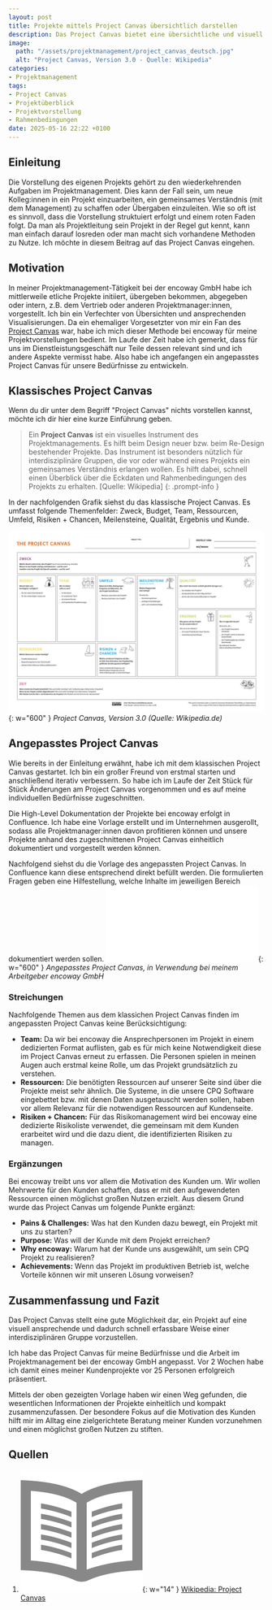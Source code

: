 ```yaml
---
layout: post
title: Projekte mittels Project Canvas übersichtlich darstellen
description: Das Project Canvas bietet eine übersichtliche und visuell ansprechende Möglichkeit dein Projekt zu dokumentieren und vorzustellen. Ich habe es auf meine Bedürfnisse angepasst und möchte dir meine Version vorstellen.
image:
  path: "/assets/projektmanagement/project_canvas_deutsch.jpg"
  alt: "Project Canvas, Version 3.0 - Quelle: Wikipedia"
categories:
- Projektmanagement
tags:
- Project Canvas
- Projektüberblick
- Projektvorstellung
- Rahmenbedingungen
date: 2025-05-16 22:22 +0100
---
```

## Einleitung
Die Vorstellung des eigenen Projekts gehört zu den wiederkehrenden Aufgaben im Projektmanagement. Dies kann der Fall sein, um neue Kolleg:innen in ein Projekt einzuarbeiten, ein gemeinsames Verständnis (mit dem Management) zu schaffen oder Übergaben einzuleiten. Wie so oft ist es sinnvoll, dass die Vorstellung struktuiert erfolgt und einem roten Faden folgt. Da man als Projektleitung sein Projekt in der Regel gut kennt, kann man einfach darauf losreden oder man macht sich vorhandene Methoden zu Nutze. Ich möchte in diesem Beitrag auf das Project Canvas eingehen.

## Motivation
In meiner Projektmanagement-Tätigkeit bei der encoway GmbH habe ich mittlerweile etliche Projekte initiiert, übergeben bekommen, abgegeben oder intern, z.B. dem Vertrieb oder anderen Projektmanager:innen, vorgestellt. Ich bin ein Verfechter von Übersichten und ansprechenden Visualisierungen. Da ein ehemaliger Vorgesetzter von mir ein Fan des [Project Canvas](https://de.wikipedia.org/wiki/Project_Canvas) war, habe ich mich dieser Methode bei encoway für meine Projektvorstellungen bedient. Im Laufe der Zeit habe ich gemerkt, dass für uns im Dienstleistungsgeschäft nur Teile dessen relevant sind und ich andere Aspekte vermisst habe. Also habe ich angefangen ein angepasstes Project Canvas für unsere Bedürfnisse zu entwickeln.

## Klassisches Project Canvas
Wenn du dir unter dem Begriff "Project Canvas" nichts vorstellen kannst, möchte ich dir hier eine kurze Einführung geben.

>Ein **Project Canvas** ist ein visuelles Instrument des Projektmanagements. Es hilft beim Design neuer bzw. beim Re-Design bestehender Projekte. Das Instrument ist besonders nützlich für interdisziplinäre Gruppen, die vor oder während eines Projekts ein gemeinsames Verständnis erlangen wollen. Es hilft dabei, schnell einen Überblick über die Eckdaten und Rahmenbedingungen des Projekts zu erhalten.
[Quelle: Wikipedia]
{: .prompt-info }

In der nachfolgenden Grafik siehst du das klassische Project Canvas. Es umfasst folgende Themenfelder: Zweck, Budget, Team, Ressourcen, Umfeld, Risiken + Chancen, Meilensteine, Qualität, Ergebnis und Kunde.

![Klassisches Project Canvas](/assets/projektmanagement/project_canvas_deutsch.jpg){: w="600" }
_Project Canvas, Version 3.0 (Quelle: Wikipedia.de)_

## Angepasstes Project Canvas
Wie bereits in der Einleitung erwähnt, habe ich mit dem klassischen Project Canvas gestartet. Ich bin ein großer Freund von erstmal starten und anschließend iterativ verbessern. So habe ich im Laufe der Zeit Stück für Stück Änderungen am Project Canvas vorgenommen und es auf meine individuellen Bedürfnisse zugeschnitten.

Die High-Level Dokumentation der Projekte bei encoway erfolgt in Confluence. Ich habe eine Vorlage erstellt und im Unternehmen ausgerollt, sodass alle Projektmanager:innen davon profitieren können und unsere Projekte anhand des zugeschnittenen Project Canvas einheitlich dokumentiert und vorgestellt werden können.

Nachfolgend siehst du die Vorlage des angepassten Project Canvas. In Confluence kann diese entsprechend direkt befüllt werden. Die formulierten Fragen geben eine Hilfestellung, welche Inhalte im jeweiligen Bereich dokumentiert werden sollen.
![Angepasstes Project Canvas](/assets/projektmanagement/project_canvas_custom.pdf){: w="600" }
_Angepasstes Project Canvas, in Verwendung bei meinem Arbeitgeber encoway GmbH_

### Streichungen
Nachfolgende Themen aus dem klassichen Project Canvas finden im angepassten Project Canvas keine Berücksichtigung:
* **Team:** Da wir bei encoway die Ansprechpersonen im Projekt in einem dedizierten Format auflisten, gab es für mich keine Notwendigkeit diese im Project Canvas erneut zu erfassen. Die Personen spielen in meinen Augen auch erstmal keine Rolle, um das Projekt grundsätzlich zu verstehen.
* **Ressourcen:** Die benötigten Ressourcen auf unserer Seite sind über die Projekte meist sehr ähnlich. Die Systeme, in die unsere CPQ Software eingebettet bzw. mit denen Daten ausgetauscht werden sollen, haben vor allem Relevanz für die notwendigen Ressourcen auf Kundenseite. 
* **Risiken + Chancen:** Für das Risikomanagement wird bei encoway eine dedizierte Risikoliste verwendet, die gemeinsam mit dem Kunden erarbeitet wird und die dazu dient, die identifizierten Risiken zu managen.

### Ergänzungen
Bei encoway treibt uns vor allem die Motivation des Kunden um. Wir wollen Mehrwerte für den Kunden schaffen, dass er mit den aufgewendeten Ressourcen einen möglichst großen Nutzen erzielt. Aus diesem Grund wurde das Project Canvas um folgende Punkte ergänzt:

* **Pains & Challenges:** Was hat den Kunden dazu bewegt, ein Projekt mit uns zu starten?
* **Purpose:** Was will der Kunde mit dem Projekt erreichen?
* **Why encoway:** Warum hat der Kunde uns ausgewählt, um sein CPQ Projekt zu realisieren?
* **Achievements:** Wenn das Projekt im produktiven Betrieb ist, welche Vorteile können wir mit unseren Lösung vorweisen?

## Zusammenfassung und Fazit
Das Project Canvas stellt eine gute Möglichkeit dar, ein Projekt auf eine visuell ansprechende und dadurch schnell erfassbare Weise einer interdisziplinären Gruppe vorzustellen. 

Ich habe das Project Canvas für meine Bedürfnisse und die Arbeit im Projektmanagement bei der encoway GmbH angepasst. Vor 2 Wochen habe ich damit eines meiner Kundenprojekte vor 25 Personen erfolgreich präsentiert. 

Mittels der oben gezeigten Vorlage haben wir einen Weg gefunden, die wesentlichen Informationen der Projekte einheitlich und kompakt zusammenzufassen. Der besondere Fokus auf die Motivation des Kunden hilft mir im Alltag eine zielgerichtete Beratung meiner Kunden vorzunehmen und einen möglichst großen Nutzen zu stiften.

## Quellen
1. ![Website](/assets/img/book_888888.png){: w="14" } [Wikipedia: Project Canvas](https://de.wikipedia.org/wiki/Project_Canvas)